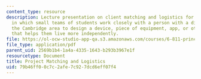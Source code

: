 ```yaml
---
content_type: resource
description: Lecture presentation on client matching and logistics for a design project
  in which small teams of students work closely with a person with a disability in
  the Cambridge area to design a device, piece of equipment, app, or other solution
  that helps them live more independently.
file: https://ol-ocw-studio-app-qa.s3.amazonaws.com/courses/6-811-principles-and-practice-of-assistive-technology-fall-2014/79b46ff00c7c2afe7c927dcd6eff07f4_MIT6_811F14_Project_Match.pdf
file_type: application/pdf
parent_uid: 2569b1b4-1a4a-4335-1643-b293b3967e1f
resourcetype: Document
title: Project Matching and Logistics
uid: 79b46ff0-0c7c-2afe-7c92-7dcd6eff07f4
---
```

